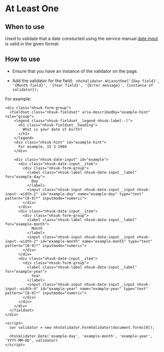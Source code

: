 # At Least One

## When to use

Used to validate that a date constucted using the service manual [date input](https://service-manual.nhs.uk/design-system/components/date-input) is valid in the given format. 

## How to use

- Ensure that you have an instance of the validator on the page. 

- Add the validator for the field: 
  ` nhsValidator.AtLeastOne['{Day field}', '{Month field}', '{Year field}', '{Error message}', {instance of validator});`

For example:

```
<div class="nhsuk-form-group">
  <fieldset class="nhsuk-fieldset" aria-describedby="example-hint" role="group">
    <legend class="nhsuk-fieldset__legend nhsuk-label--l">
      <h1 class="nhsuk-fieldset__heading">
        What is your date of birth?
      </h1>
    </legend>
    <div class="nhsuk-hint" id="example-hint">
      For example, 15 3 1984
    </div>

    <div class="nhsuk-date-input" id="example">
      <div class="nhsuk-date-input__item">
        <div class="nhsuk-form-group">
          <label class="nhsuk-label nhsuk-date-input__label" for="example-day">
            Day
          </label>
          <input class="nhsuk-input nhsuk-date-input__input nhsuk-input--width-2" id="example-day" name="example-day" type="text" pattern="[0-9]*" inputmode="numeric">
        </div>
      </div>
      <div class="nhsuk-date-input__item">
        <div class="nhsuk-form-group">
          <label class="nhsuk-label nhsuk-date-input__label" for="example-month">
            Month
          </label>
          <input class="nhsuk-input nhsuk-date-input__input nhsuk-input--width-2" id="example-month" name="example-month" type="text" pattern="[0-9]*" inputmode="numeric">
        </div>
      </div>
      <div class="nhsuk-date-input__item">
        <div class="nhsuk-form-group">
          <label class="nhsuk-label nhsuk-date-input__label" for="example-year">
            Year
          </label>
          <input class="nhsuk-input nhsuk-date-input__input nhsuk-input--width-4" id="example-year" name="example-year" type="text" pattern="[0-9]*" inputmode="numeric">
        </div>
      </div>
    </div>
  </fieldset>
</div>

<script>
  var validator = new nhsValidator.FormValidator(document.forms[0]);

  nhsValidator.Date('example-day', 'example-month', 'example-year', 'YYYY-MM-DD', validator)
</script>
```
